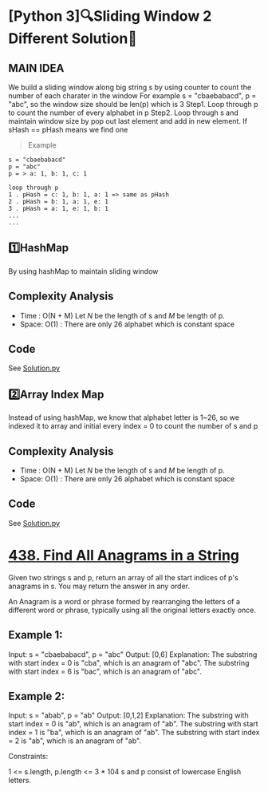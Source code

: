 
# [Python 3]🔍Sliding Window 2 Different Solution🔎

## MAIN IDEA
We build a sliding window along big string s by using counter to count the number of each charater in the window
For example s =  "cbaebabacd", p = "abc", so the window size should be len(p) which is 3
Step1. Loop through p to count the number of every alphabet in p
Step2. Loop through s and maintain window size by pop out last element and add in new element. If sHash == pHash means we find one

> Example
```
s = "cbaebabacd"
p = "abc"
p = > a: 1, b: 1, c: 1

loop through p
1 . pHash = c: 1, b: 1, a: 1 => same as pHash
2 . pHash = b: 1, a: 1, e: 1
3 . pHash = a: 1, e: 1, b: 1
...
...
```

## 1️⃣HashMap
By using hashMap to maintain sliding window
## Complexity Analysis
* Time : O(N + M) Let *N* be the length of s and *M* be length of p.
* Space: O(1) : There are only 26 alphabet which is constant space


## Code

See [Solution.py]()

## 2️⃣Array Index Map
Instead of using hashMap, we know that alphabet letter is 1~26, so we indexed it to array and initial every index = 0 to count the number of s and p
## Complexity Analysis
* Time : O(N + M) Let *N* be the length of s and *M* be length of p.
* Space: O(1) : There are only 26 alphabet which is constant space


## Code
See [Solution.py]()

# [438. Find All Anagrams in a String](https://leetcode.com/problems/find-all-anagrams-in-a-string/)

Given two strings s and p, return an array of all the start indices of p's anagrams in s. You may return the answer in any order.

An Anagram is a word or phrase formed by rearranging the letters of a different word or phrase, typically using all the original letters exactly once.

 

## Example 1:

Input: s = "cbaebabacd", p = "abc"
Output: [0,6]
Explanation:
The substring with start index = 0 is "cba", which is an anagram of "abc".
The substring with start index = 6 is "bac", which is an anagram of "abc".
## Example 2:

Input: s = "abab", p = "ab"
Output: [0,1,2]
Explanation:
The substring with start index = 0 is "ab", which is an anagram of "ab".
The substring with start index = 1 is "ba", which is an anagram of "ab".
The substring with start index = 2 is "ab", which is an anagram of "ab".
 

Constraints:

1 <= s.length, p.length <= 3 * 104
s and p consist of lowercase English letters.
